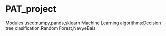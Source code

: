# PAT_project
Modules used:numpy,pands,sklearn
Machine Learning algorithms:Decision tree clasification,Random Forest,NavyeBais
